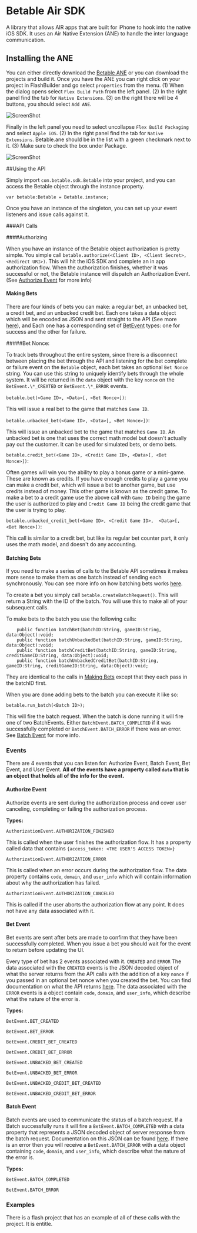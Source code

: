 # Betable Air SDK
A library that allows AIR apps that are built for iPhone to hook into the native iOS SDK. It uses an Air Native Extension (ANE) to handle the inter language communication.

## Installing the ANE
You can either directly download the [Betable ANE](https://github.com/betable/betable-ios-air-sdk/blob/master/Betable/bin/build/Betable.ane) or you can download the projects and build it. Once you have the ANE you can right click on your project in FlashBuilder and go select `properties` from the menu. (1) When the dialog opens select `Flex Build Path` from the left panel. (2) In the right panel find the tab for `Native Extensions`. (3) on the right there will be 4 buttons, you should select `Add ANE`.

![ScreenShot](https://raw.github.com/betable/betable-ios-air-sdk/master/Images/buildpath.png)

Finally in the left panel you need to select uncollapse `Flex Build Packaging` and select `Apple iOS`.  (2) In the right panel find the tab for `Native Extensions`. Betable.ane should be in the list with a green checkmark next to it. (3) Make sure to check the box under Package.

![ScreenShot](https://raw.github.com/betable/betable-ios-air-sdk/master/Images/packaging.png)

##Using the API

Simply import `com.betable.sdk.Betable` into your project, and you can access the Betable object through the instance property.

    var betable:Betable = Betable.instance;

Once you have an instance of the singleton, you can set up your event listeners and issue calls against it.

###API Calls

####Authorizing

When you have an instance of the Betable object authorization is pretty simple.  You simple call `betable.authorize(<Client ID>, <Client Secret>, <Redirect URI>)`.  This will hit the iOS SDK and complete an in app authorization flow. When the authorization finishes, whether it was successful or not, the Betable instance will dispatch an Authorization Event. (See [Authorize Event](#authorize-event) for more info)

#### <a id="making-bets"></a> Making Bets

There are four kinds of bets you can make: a regular bet, an unbacked bet, a credit bet, and an unbacked credit bet.  Each one takes a data object which will be encoded as JSON and sent straight to the API (See more [here](https://developers.betable.com/docs/#post-gamesgameidbet)), and Each one has a corresponding set of [BetEvent](#bet-event) types: one for success and the other for failure.

#####Bet Nonce:

To track bets throughout the entire system, since there is a disconnect between placing the bet through the API and listening for the bet complete or failure event on the `Betable` object, each bet takes an optional `Bet Nonce` string. You can use this string to uniquely identify bets through the whole system. It will be returned in the `data` object with the key `nonce` on the `BetEvent.\*_CREATED` or `BetEvent.\*_ERROR` events.

`betable.bet(<Game ID>, <Data>[, <Bet Nonce>])`:

This will issue a real bet to the game that matches `Game ID`.

`betable.unbacked_bet(<Game ID>, <Data>[, <Bet Nonce>])`:

This will issue an unbacked bet to the game that matches `Game ID`. An unbacked bet is one that uses the correct math model but doesn't actually pay out the customer.  It can be used for simulated bets, or demo bets.

`betable.credit_bet(<Game ID>, <Credit Game ID>, <Data>[, <Bet Nonce>])`:

Often games will win you the ability to play a bonus game or a mini-game.  These are known as credits. If you have enough credits to play a game you can make a credit bet, which will issue a bet to another game, but use credits instead of money. This other game is known as the credit game.  To make a bet to a credit game use the above call with `Game ID` being the game the user is authorized to play and `Credit Game ID` being the credit game that the user is trying to play.

`betable.unbacked_credit_bet(<Game ID>, <Credit Game ID>,  <Data>[, <Bet Nonce>])`:

This call is similar to a credit bet, but like its regular bet counter part, it only uses the math model, and doesn't do any accounting.

#### Batching Bets

If you need to make a series of calls to the Betable API sometimes it makes more sense to make them as one batch instead of sending each synchronously.  You can see more info on how batching bets works [here](https://developers.betable.com/docs/#batch-requests).

To create a bet you simply call `betable.createBatchRequest()`. This will return a String with the ID of the batch. You will use this to make all of your subsequent calls.

To make bets to the batch you use the following calls:

		public function batchBet(batchID:String, gameID:String, data:Object):void;
		public function batchUnbackedBet(batchID:String, gameID:String, data:Object):void;
		public function batchCreditBet(batchID:String, gameID:String, creditGameID:String, data:Object):void;
		public function batchUnbackedCreditBet(batchID:String, gameID:String, creditGameID:String, data:Object):void;

They are identical to the calls in [Making Bets](#making-bets) except that they each pass in the batchID first.

When you are done adding bets to the batch you can execute it like so:

	betable.run_batch(<Batch ID>);

This will fire the batch request. When the batch is done running it will fire one of two BatchEvents.  Either `BatchEvent.BATCH_COMPLETED` if it was successfully completed or `BatchEvent.BATCH_ERROR` if there was an error.  See [Batch Event](#batch-event) for more info.

### Events

There are 4 events that you can listen for: Authorize Event, Batch Event, Bet Event, and User Event. **All of the events have a property called `data` that is an object that holds all of the info for the event.**

#### <a id="authorize-event"></a>Authorize Event

Authorize events are sent during the authorization process and cover user canceling, completing or failing the authorization process.

**Types:**

`AuthorizationEvent.AUTHORIZATION_FINISHED`

This is called when the user finishes the authorization flow. It has a property called data that contains `{access_token: <THE USER'S ACCESS TOKEN>}`

`AuthorizationEvent.AUTHORIZATION_ERROR`

This is called when an error occurs during the authorization flow. The data property contains `code`, `domain`, and `user_info` which will contain information about why the authorization has failed.

`AuthorizationEvent.AUTHORIZATION_CANCELED`

This is called if the user aborts the authorization flow at any point. It does not have any data associated with it.

#### <a id="bet-event"></a>Bet Event

Bet events are sent after bets are made to confirm that they have been successfully completed. When you issue a bet you should wait for the event to return before updating the UI.

Every type of bet has 2 events associated with it. `CREATED` and `ERROR` The data associated with the `CREATED` events is the JSON decoded object of what the server returns from the API calls with the addition of a key `nonce` if you passed in an optional bet nonce when you created the bet.  You can find documentation on what the API returns [here](https://developers.betable.com/docs/#post-gamesgameidbet). The data associated with the `ERROR` events is a object contain `code`, `domain`, and `user_info`, which describe what the nature of the error is.

**Types:**

`BetEvent.BET_CREATED`

`BetEvent.BET_ERROR`

`BetEvent.CREDIT_BET_CREATED`

`BetEvent.CREDIT_BET_ERROR`

`BetEvent.UNBACKED_BET_CREATED`

`BetEvent.UNBACKED_BET_ERROR`

`BetEvent.UNBACKED_CREDIT_BET_CREATED`

`BetEvent.UNBACKED_CREDIT_BET_ERROR`

#### <a id="batch-event"></a>Batch Event

Batch events are used to communicate the status of a batch request. If a Batch successfully runs it will fire a `BetEvent.BATCH_COMPLETED` with a data property that represents a JSON decoded object of server response from the batch request.  Documentation on this JSON can be found [here](https://developers.betable.com/docs/#batch-requests).  If there is an error then you will receive a `BetEvent.BATCH_ERROR` with a data object containing `code`, `domain`, and `user_info`, which describe what the nature of the error is.

**Types:**

`BetEvent.BATCH_COMPLETED`

`BetEvent.BATCH_ERROR`

### Examples

There is a flash project that has an example of all of these calls with the project.  It is entitle.
